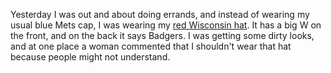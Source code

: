 Yesterday I was out and about doing errands, and instead of wearing my usual blue Mets cap, I was wearing my <a href="http://scripting.com/images/2020/09/16/daveWithWisconsinHat.png">red Wisconsin hat</a>. It has a big W on the front, and on the back it says Badgers. I was getting some dirty looks, and at one place a woman commented that I shouldn't wear that hat because people might not understand. 
